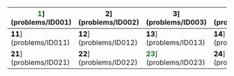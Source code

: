 | <span style="color:green">**1**</span>](problems/ID001)| <span style="color:black">**2**</span>](problems/ID002)| <span style="color:black">**3**</span>](problems/ID003)| <span style="color:black">**4**</span>](problems/ID004)| <span style="color:black">**5**</span>](problems/ID005)| <span style="color:black">**6**</span>](problems/ID006)| <span style="color:black">**7**</span>](problems/ID007)| <span style="color:black">**8**</span>](problems/ID008)| <span style="color:black">**9**</span>](problems/ID009)| <span style="color:black">**10**</span>](problems/ID010)
|-|-|-|-|-|-|-|-|-|-
| <span style="color:black">**11**</span>](problems/ID011)| <span style="color:black">**12**</span>](problems/ID012)| <span style="color:black">**13**</span>](problems/ID013)| <span style="color:black">**14**</span>](problems/ID014)| <span style="color:black">**15**</span>](problems/ID015)| <span style="color:black">**16**</span>](problems/ID016)| <span style="color:black">**17**</span>](problems/ID017)| <span style="color:black">**18**</span>](problems/ID018)| <span style="color:black">**19**</span>](problems/ID019)| <span style="color:black">**20**</span>](problems/ID020)
| <span style="color:black">**21**</span>](problems/ID021)| <span style="color:black">**22**</span>](problems/ID022)| <span style="color:green">**23**</span>](problems/ID023)| <span style="color:black">**24**</span>](problems/ID024)| <span style="color:black">**25**</span>](problems/ID025)
